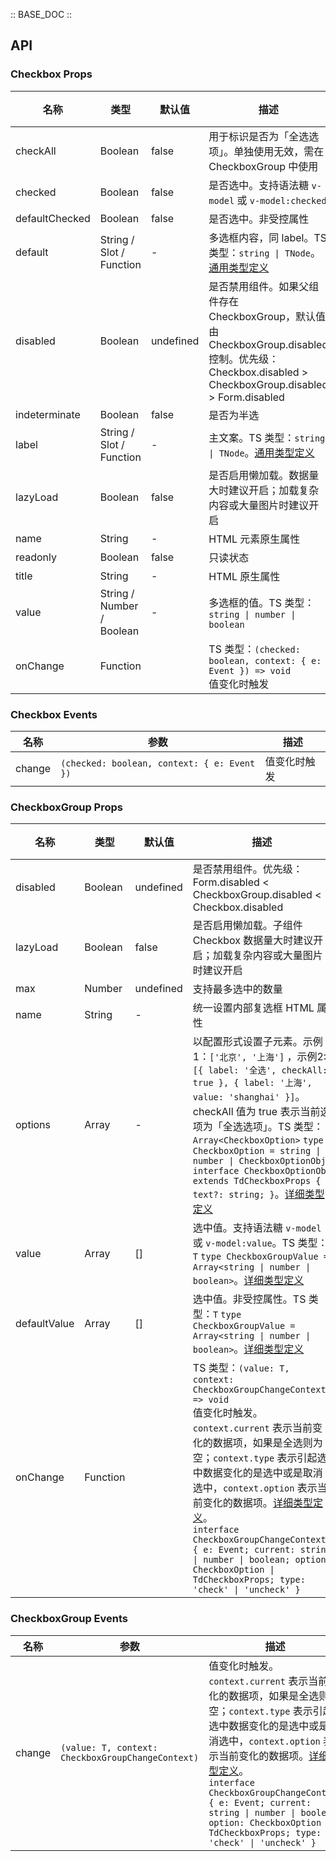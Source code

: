 :: BASE_DOC ::

## API

### Checkbox Props

名称 | 类型 | 默认值 | 描述 | 必传
-- | -- | -- | -- | --
checkAll | Boolean | false | 用于标识是否为「全选选项」。单独使用无效，需在 CheckboxGroup 中使用 | N
checked | Boolean | false | 是否选中。支持语法糖 `v-model` 或 `v-model:checked` | N
defaultChecked | Boolean | false | 是否选中。非受控属性 | N
default | String / Slot / Function | - | 多选框内容，同 label。TS 类型：`string \| TNode`。[通用类型定义](https://github.com/Tencent/tdesign-vue-next/blob/develop/src/common.ts) | N
disabled | Boolean | undefined | 是否禁用组件。如果父组件存在 CheckboxGroup，默认值由 CheckboxGroup.disabled 控制。优先级：Checkbox.disabled > CheckboxGroup.disabled > Form.disabled | N
indeterminate | Boolean | false | 是否为半选 | N
label | String / Slot / Function | - | 主文案。TS 类型：`string \| TNode`。[通用类型定义](https://github.com/Tencent/tdesign-vue-next/blob/develop/src/common.ts) | N
lazyLoad | Boolean | false | 是否启用懒加载。数据量大时建议开启；加载复杂内容或大量图片时建议开启 | N
name | String | - | HTML 元素原生属性 | N
readonly | Boolean | false | 只读状态 | N
title | String | - | HTML 原生属性 | N
value | String / Number / Boolean | - | 多选框的值。TS 类型：`string \| number \| boolean` | N
onChange | Function |  | TS 类型：`(checked: boolean, context: { e: Event }) => void`<br/>值变化时触发 | N

### Checkbox Events

名称 | 参数 | 描述
-- | -- | --
change | `(checked: boolean, context: { e: Event })` | 值变化时触发


### CheckboxGroup Props

名称 | 类型 | 默认值 | 描述 | 必传
-- | -- | -- | -- | --
disabled | Boolean | undefined | 是否禁用组件。优先级：Form.disabled < CheckboxGroup.disabled < Checkbox.disabled | N
lazyLoad | Boolean | false | 是否启用懒加载。子组件 Checkbox 数据量大时建议开启；加载复杂内容或大量图片时建议开启 | N
max | Number | undefined | 支持最多选中的数量 | N
name | String | - | 统一设置内部复选框 HTML 属性 | N
options | Array | - | 以配置形式设置子元素。示例1：`['北京', '上海']` ，示例2: `[{ label: '全选', checkAll: true }, { label: '上海', value: 'shanghai' }]`。checkAll 值为 true 表示当前选项为「全选选项」。TS 类型：`Array<CheckboxOption>` `type CheckboxOption = string \| number \| CheckboxOptionObj` `interface CheckboxOptionObj extends TdCheckboxProps { text?: string; }`。[详细类型定义](https://github.com/Tencent/tdesign-vue-next/tree/develop/src/checkbox/type.ts) | N
value | Array | [] | 选中值。支持语法糖 `v-model` 或 `v-model:value`。TS 类型：`T` `type CheckboxGroupValue = Array<string \| number \| boolean>`。[详细类型定义](https://github.com/Tencent/tdesign-vue-next/tree/develop/src/checkbox/type.ts) | N
defaultValue | Array | [] | 选中值。非受控属性。TS 类型：`T` `type CheckboxGroupValue = Array<string \| number \| boolean>`。[详细类型定义](https://github.com/Tencent/tdesign-vue-next/tree/develop/src/checkbox/type.ts) | N
onChange | Function |  | TS 类型：`(value: T, context: CheckboxGroupChangeContext) => void`<br/>值变化时触发。`context.current` 表示当前变化的数据项，如果是全选则为空；`context.type` 表示引起选中数据变化的是选中或是取消选中，`context.option` 表示当前变化的数据项。[详细类型定义](https://github.com/Tencent/tdesign-vue-next/tree/develop/src/checkbox/type.ts)。<br/>`interface CheckboxGroupChangeContext { e: Event; current: string \| number \| boolean; option: CheckboxOption \| TdCheckboxProps; type: 'check' \| 'uncheck' }`<br/> | N

### CheckboxGroup Events

名称 | 参数 | 描述
-- | -- | --
change | `(value: T, context: CheckboxGroupChangeContext)` | 值变化时触发。`context.current` 表示当前变化的数据项，如果是全选则为空；`context.type` 表示引起选中数据变化的是选中或是取消选中，`context.option` 表示当前变化的数据项。[详细类型定义](https://github.com/Tencent/tdesign-vue-next/tree/develop/src/checkbox/type.ts)。<br/>`interface CheckboxGroupChangeContext { e: Event; current: string \| number \| boolean; option: CheckboxOption \| TdCheckboxProps; type: 'check' \| 'uncheck' }`<br/>
